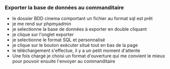### Exporter la base de données au commanditaire

- le dossier BDD cinema comportant un fichier au format sql est prêt
- je me rend sur phpmyadmin
- je selectionne la base de données à exporter en double cliquant
- je clique sur l'onglet exporter
- je selectionne le format SQL et personnalisé
- je clique sur le bouton exécuter situé tout en bas de la page
- le téléchargement s'effectue, il y a un petit moment d'attente
- Une fois chargé je choisi un format d'ouverture qui me convient le mieux pour pouvoir ensuite l'envoyer au commanditaire


